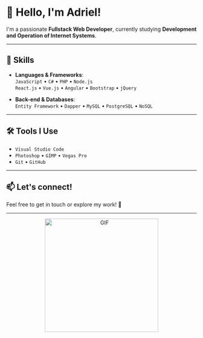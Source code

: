 # 👋 Hello, I'm Adriel!

I'm a passionate **Fullstack Web Developer**, currently studying **Development and Operation of Internet Systems**.

---

## 🧠 Skills

- **Languages & Frameworks**:  
  `JavaScript` • `C#` • `PHP` • `Node.js`  
  `React.js` • `Vue.js` • `Angular` • `Bootstrap` • `jQuery`

- **Back-end & Databases**:  
  `Entity Framework` • `Dapper` • `MySQL` • `PostgreSQL` • `NoSQL`

---

## 🛠️ Tools I Use

- `Visual Studio Code`  
- `Photoshop` • `GIMP` • `Vegas Pro`  
- `Git` • `GitHub`

---

## 📫 Let's connect!

Feel free to get in touch or explore my work! 🚀

---

<p align="center">
  <img alt="GIF" src="https://i.pinimg.com/originals/e4/26/70/e426702edf874b181aced1e2fa5c6cde.gif" width="300"/>
</p>
